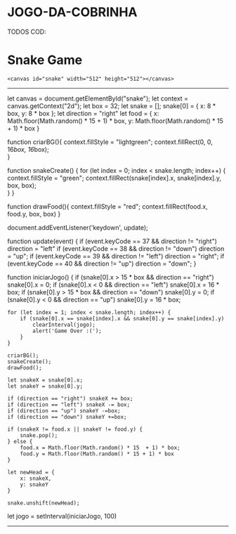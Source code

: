 # JOGO-DA-COBRINHA

TODOS COD:

<!DOCTYPE html>
<html lang="pt-BR">
<head>
    <meta charset="UTF-8">
    <meta http-equiv="X-UA-Compatible" content="IE=edge">
    <meta name="viewport" content="width=device-width, initial-scale=1.0">
    <link rel="stylesheet" href="./style.css">
    <script defer src="./script.js"></script>
    <title>Snake Game</title>
</head>
<body>
    <h1>Snake Game</h1>
    
    <canvas id="snake" width="512" height="512"></canvas>
</body>
</html>

--------------------------------------------------------------------------------------------------------------------------------------

let canvas = document.getElementById("snake");
let context = canvas.getContext("2d");
let box = 32;
let snake = [];
snake[0] = {
    x: 8 * box,
    y: 8 * box
};
let direction = "right"
let food = {
    x: Math.floor(Math.random() * 15  + 1) * box,
    y: Math.floor(Math.random() * 15 + 1) * box
}

function criarBG(){
    context.fillStyle = "lightgreen";
    context.fillRect(0, 0, 16*box, 16*box);    
}

function snakeCreate() {
    for (let index = 0; index < snake.length; index++) {
        context.fillStyle = "green";
        context.fillRect(snake[index].x, snake[index].y, box, box);    
    }
}

function drawFood(){
    context.fillStyle = "red";
    context.fillRect(food.x, food.y, box, box)
}

document.addEventListener('keydown', update);

function update(event) {
    if (event.keyCode == 37 && direction != "right")  direction = "left"
    if (event.keyCode == 38 && direction != "down") direction = "up";
    if (event.keyCode == 39 && direction != "left") direction = "right";
    if (event.keyCode == 40 && direction != "up") direction = "down";
}

function iniciarJogo() {
    if (snake[0].x > 15 * box && direction == "right") snake[0].x = 0;
    if (snake[0].x < 0 && direction == "left") snake[0].x = 16 * box;
    if (snake[0].y > 15 * box && direction == "down") snake[0].y = 0;
    if (snake[0].y < 0 && direction == "up") snake[0].y = 16 * box;
    
    for (let index = 1; index < snake.length; index++) {
        if (snake[0].x == snake[index].x && snake[0].y == snake[index].y)
            clearInterval(jogo);
            alert('Game Over :(');            
        }
    }

    criarBG();
    snakeCreate();
    drawFood();

    let snakeX = snake[0].x;
    let snakeY = snake[0].y;

    if (direction == "right") snakeX += box;
    if (direction == "left") snakeX -= box;
    if (direction == "up") snakeY -=box;
    if (direction == "down") snakeY +=box;

    if (snakeX != food.x || snakeY != food.y) {
        snake.pop();
    } else {
        food.x = Math.floor(Math.random() * 15  + 1) * box;
        food.y = Math.floor(Math.random() * 15 + 1) * box
    }

    let newHead = {
        x: snakeX,
        y: snakeY
    }

    snake.unshift(newHead);
    


let jogo = setInterval(iniciarJogo, 100)




-------------------------------------------------------------
